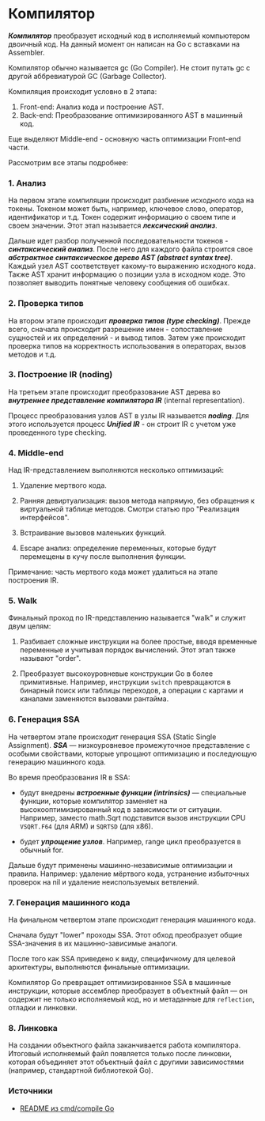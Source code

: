 # Компилятор

___Компилятор___ преобразует исходный код в исполняемый компьютером двоичный код. На данный момент он написан на Go с вставками на Assembler.

Компилятор обычно называется gc (Go Compiler). Не стоит путать gc с другой аббревиатурой GC (Garbage Collector).

Компиляция происходит условно в 2 этапа:

1) Front-end: Анализ кода и построение AST.
2) Back-end: Преобразование оптимизированного AST в машинный код.

Еще выделяют Middle-end - основную часть оптимизации Front-end части.

Рассмотрим все этапы подробнее:

### 1. Анализ

На первом этапе компиляции происходит разбиение исходного кода на токены. Токеном может быть, например, ключевое слово, оператор, идентификатор и т.д. Токен содержит информацию о своем типе и своем значении. Этот этап называется ___лексический анализ___.

Дальше идет разбор полученной последовательности токенов - ___синтаксический анализ___.  После него для каждого файла строится свое ___абстрактное синтаксическое дерево AST (abstract syntax tree)___. Каждый узел AST соответствует какому-то выражению исходного кода. Также AST хранит информацию о позиции узла в исходном коде. Это позволяет выводить понятные человеку сообщения об ошибках.

### 2. Проверка типов

На втором этапе происходит ___проверка типов (type checking)___. Прежде всего, сначала происходит разрешение имен - сопоставление сущностей и их определений - и вывод типов. Затем уже происходит проверка типов на корректность использования в операторах, вызов методов и т.д.

### 3. Построение IR (noding)

На третьем этапе происходит преобразование AST дерева во ___внутреннее представление компилятора IR___ (internal representation).

Процесс преобразования узлов AST в узлы IR называется ___noding___. Для этого используется процесс ___Unified IR___ - он строит IR с учетом уже проведенного type checking.


### 4. Middle-end

Над IR-представлением выполняются несколько оптимизаций:

1) Удаление мертвого кода.
2) Ранняя девиртуализация: вызов метода напрямую, без обращения к виртуальной таблице методов. Смотри статью про "Реализация интерфейсов".

3) Встраивание вызовов маленьких функций.

4) Escape анализ: определение переменных, которые будут перемещены в кучу после выполнения функции. 

Примечание: часть мертвого кода может удалиться на этапе построения IR.

### 5. Walk

Финальный проход по IR-представлению называется "walk" и служит двум целям:

1) Разбивает сложные инструкции на более простые, вводя временные переменные и учитывая порядок вычислений. Этот этап также называют "order".

2) Преобразует высокоуровневые конструкции Go в более примитивные. Например, инструкции `switch` превращаются в бинарный поиск или таблицы переходов, а операции с картами и каналами заменяются вызовами рантайма.

### 6. Генерация SSA

На четвертом этапе происходит генерация SSA (Static Single Assignment). ___SSA___ — низкоуровневое промежуточное представление с особыми свойствами, которые упрощают оптимизацию и последующую генерацию машинного кода.

Во время преобразования IR в SSA:

- будут внедрены ___встроенные функции (intrinsics)___ — специальные функции, которые компилятор заменяет на высокооптимизированный код в зависимости от ситуации. Например, заместо math.Sqrt подставится вызов инструкции CPU `VSQRT.F64` (для ARM) и `SQRTSD` (для x86).

- будет ___упрощение узлов___. Например, range цикл преобразуется в обычный for.

Дальше будут применены машинно-независимые оптимизации и правила. Например: удаление мёртвого кода, устранение избыточных проверок на nil и удаление неиспользуемых ветвлений.

### 7. Генерация машинного кода

На финальном четвертом этапе происходит генерация машинного кода.

Сначала будут "lower" проходы SSA. Этот обход преобразует общие SSA-значения в их машинно-зависимые аналоги.

После того как SSA приведено к виду, специфичному для целевой архитектуры, выполняются финальные оптимизации. 

Компилятор Go превращает оптимизированное SSA в машинные инструкции, которые ассемблер преобразует в объектный файл — он содержит не только исполняемый код, но и метаданные для `reflection`, отладки и линковки.

### 8. Линковка

На создании объектного файла заканчивается работа компилятора. Итоговый исполняемый файл появляется только после линковки, которая объединяет этот объектный файл с другими зависимостями (например, стандартной библиотекой Go).


### Источники

- [README из cmd/compile Go](https://github.com/golang/go/blob/release-branch.go1.23/src/cmd/compile/README.md)



